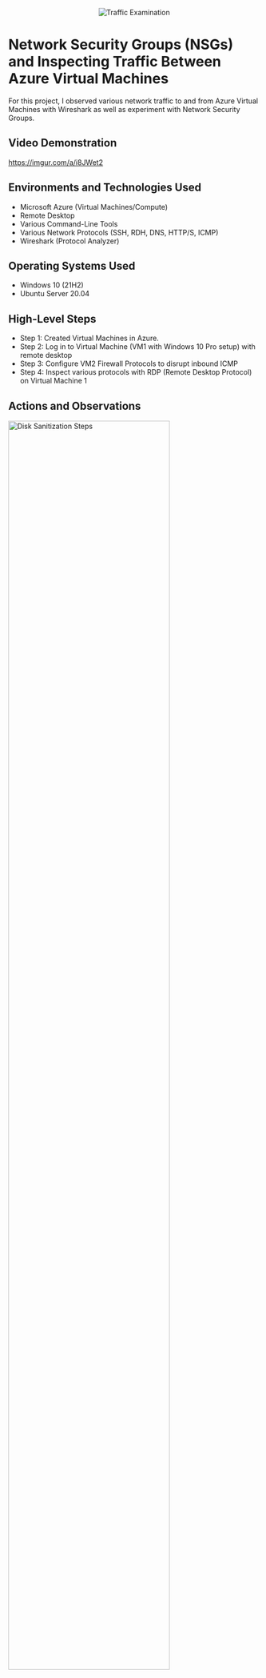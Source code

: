 <p align="center">
<img src="https://i.imgur.com/Ua7udoS.png" alt="Traffic Examination"/>
</p>

<h1>Network Security Groups (NSGs) and Inspecting Traffic Between Azure Virtual Machines</h1>
For this project, I observed various network traffic to and from Azure Virtual Machines with Wireshark as well as experiment with Network Security Groups. <br />


<h2>Video Demonstration</h2>

https://imgur.com/a/i8JWet2

<h2>Environments and Technologies Used</h2>

- Microsoft Azure (Virtual Machines/Compute)
- Remote Desktop
- Various Command-Line Tools
- Various Network Protocols (SSH, RDH, DNS, HTTP/S, ICMP)
- Wireshark (Protocol Analyzer)

<h2>Operating Systems Used </h2>

- Windows 10 (21H2)
- Ubuntu Server 20.04

<h2>High-Level Steps</h2>

- Step 1: Created Virtual Machines in Azure.
- Step 2: Log in to Virtual Machine (VM1 with Windows 10 Pro setup) with remote desktop
- Step 3: Configure VM2 Firewall Protocols to disrupt inbound ICMP
- Step 4: Inspect various protocols with RDP (Remote Desktop Protocol) on Virtual Machine 1

<h2>Actions and Observations</h2>

<p>
<img src="https://i.imgur.com/vl0ei0K.png" height="80%" width="80%" alt="Disk Sanitization Steps"/>
</p>
<p>
For the first steps to this project I created two seperate virtual machines in Azure. One with a of set up of Windows 10 Pro and the other with Ubuntu Linix. Once the machines were set up, I was able to obtain the public IPv4 Address use remote desktop to log onto to VM1 (Virtual Machine 1 with Windows 10 setup).
</p>
<br />

<p>
<img src="https://i.imgur.com/uS67oUU.png" height="80%" width="80%" alt="Disk Sanitization Steps"/>
</p>
<p>
Once inside VM1 I was able to set up a perpetual ICMP ping to VM2. After establishing the ICMP ping to VM2 I went to VM2's NSG and added a new rule that would deny any ICMP pings from anywhere. Checking back in to VM1 I noticed the ping had been disrupted by the firewall. With a sucessful denial I went back to VM2 to allow ICMP to come through. I was able to reestablish a connection from VM1 to VM2. 
</p>
<br />

<p>
<img src="https://i.imgur.com/5UXnEd0.png" height="80%" width="80%" alt="Disk Sanitization Steps"/>
</p>
<p>
Inside VM1 I was able to observe ssh protocol shown above.
</p>
<br />
<img src="https://i.imgur.com/OyHE9JL.png" height="80%" width="80%" alt="Disk Sanitization Steps"/>
</p>
<p>
Inside VM1 I was able to observe dhcp protocol shown above.
</p>
<br />
<img src="https://i.imgur.com/DJmEXEB.png" height="80%" width="80%" alt="Disk Sanitization Steps"/>
</p>
<p>
Inside VM1 I was able to observe dns protocol shown above.
</p>
<br />
<img src="https://i.imgur.com/DJmEXEB.png" height="80%" width="80%" alt="Disk Sanitization Steps"/>
</p>
<p>
Inside VM1 I was able to observe rdp protocol shown above.
</p>
<br />
